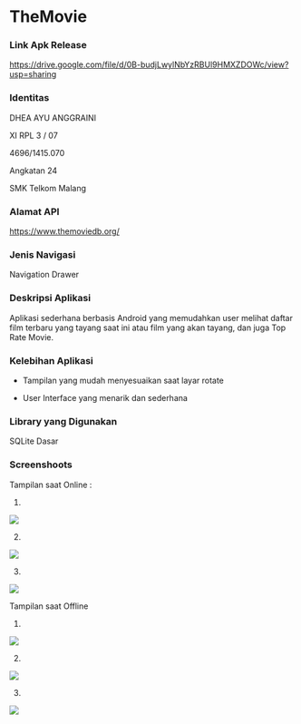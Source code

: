 # TheMovie

### Link Apk Release

https://drive.google.com/file/d/0B-budjLwylNbYzRBUl9HMXZDOWc/view?usp=sharing

### Identitas

DHEA AYU ANGGRAINI

XI RPL 3 / 07

4696/1415.070

Angkatan 24

SMK Telkom Malang

### Alamat API

https://www.themoviedb.org/

### Jenis Navigasi

Navigation Drawer

### Deskripsi Aplikasi

Aplikasi sederhana berbasis Android yang memudahkan user melihat daftar film terbaru yang tayang saat ini atau
film yang akan tayang, dan juga Top Rate Movie.

### Kelebihan Aplikasi

- Tampilan yang mudah menyesuaikan saat layar rotate

- User Interface yang menarik dan sederhana


### Library yang Digunakan

SQLite Dasar

### Screenshoots

Tampilan saat Online :

1. 

<img src="https://github.com/Dheaayuang/TheMovie/blob/master/1-online.png">

2. 

<img src="https://github.com/Dheaayuang/TheMovie/blob/master/2-online.png">

3. 

<img src="https://github.com/Dheaayuang/TheMovie/blob/master/3-online.png">

Tampilan saat Offline

1. 

<img src="https://github.com/Dheaayuang/TheMovie/blob/master/1-offline.png">

2.

<img src="https://github.com/Dheaayuang/TheMovie/blob/master/2-offline.png">

3. 

<img src="https://github.com/Dheaayuang/TheMovie/blob/master/3-offline.png">
